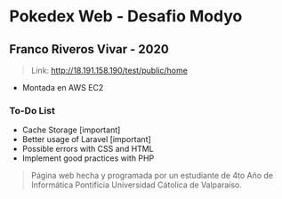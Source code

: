 # Pokedex Web - Desafio Modyo
## Franco Riveros Vivar - 2020

>Link: http://18.191.158.190/test/public/home
- Montada en AWS EC2 

### To-Do List

- Cache Storage [important]
- Better usage of Laravel [important]
- Possible errors with CSS and HTML
- Implement good practices with PHP

>Página web hecha y programada por un estudiante de 4to Año de Informática Pontificia Universidad Cátolica de Valparaíso.
